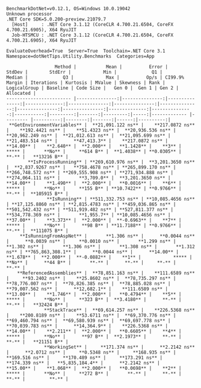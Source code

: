 
    BenchmarkDotNet=v0.12.1, OS=Windows 10.0.19042
    Unknown processor
    .NET Core SDK=5.0.200-preview.21079.7
      [Host]     : .NET Core 3.1.12 (CoreCLR 4.700.21.6504, CoreFX 4.700.21.6905), X64 RyuJIT
      Job-HTSMCU : .NET Core 3.1.12 (CoreCLR 4.700.21.6504, CoreFX 4.700.21.6905), X64 RyuJIT

    EvaluateOverhead=True  Server=True  Toolchain=.NET Core 3.1  
    Namespace=dotNetTips.Utility.Benchmarks  Categories=App  

                      Method |           Mean |          Error |         StdDev |        StdErr |            Min |             Q1 |         Median |             Q3 |            Max |          Op/s | CI99.9% Margin | Iterations | Kurtosis | MValue | Skewness | Rank | LogicalGroup | Baseline | Code Size |   Gen 0 |  Gen 1 | Gen 2 | Allocated |
    ------------------------ |---------------:|---------------:|---------------:|--------------:|---------------:|---------------:|---------------:|---------------:|---------------:|--------------:|---------------:|-----------:|---------:|-------:|---------:|-----:|------------- |--------- |----------:|--------:|-------:|------:|----------:|
     **GetEnvironmentVariables** |  **21,091.122 ns** |    **217.0872 ns** |    **192.4421 ns** |    **51.4323 ns** |  **20,936.536 ns** |  **20,962.249 ns** |  **21,012.613 ns** |  **21,095.699 ns** |  **21,483.514 ns** |      **47,413.3** |    **217.0872 ns** |      **14.00** |    **2.640** |  **2.000** |   **1.1428** |    **3** |            ***** |       **No** |     **614 B** |  **1.4038** | **0.0305** |     **-** |   **13216 B** |
            **IsProcessRunning** | **269,610.976 ns** |  **3,201.3650 ns** |  **2,837.9267 ns** |   **758.4678 ns** | **265,899.170 ns** | **266,748.572 ns** | **269,555.908 ns** | **271,934.888 ns** | **274,064.111 ns** |       **3,709.0** |  **3,201.3650 ns** |      **14.00** |    **1.490** |  **2.000** |   **0.0016** |    **6** |            ***** |       **No** |     **155 B** | **10.7422** | **0.9766** |     **-** |  **105915 B** |
                   **IsRunning** | **511,332.753 ns** | **10,085.4656 ns** | **17,125.8860 ns** | **2,815.4783 ns** | **459,036.865 ns** | **501,542.432 ns** | **511,919.482 ns** | **527,811.377 ns** | **534,778.369 ns** |       **1,955.7** | **10,085.4656 ns** |      **37.00** |    **3.373** |  **2.000** |  **-0.6963** |    **7** |            ***** |       **No** |      **98 B** | **11.7188** | **0.9766** |     **-** |  **111075 B** |
         **IsRunningFromAspNet** |       **1.306 ns** |      **0.0044 ns** |      **0.0039 ns** |     **0.0010 ns** |       **1.299 ns** |       **1.302 ns** |       **1.306 ns** |       **1.308 ns** |       **1.312 ns** | **765,863,308.1** |      **0.0044 ns** |      **14.00** |    **1.678** |  **2.000** |  **-0.0882** |    **1** |            ***** |       **No** |      **44 B** |       **-** |      **-** |     **-** |         **-** |
        **ReferencedAssemblies** |  **78,851.163 ns** |    **111.6589 ns** |     **93.2402 ns** |    **25.8602 ns** |  **78,735.297 ns** |  **78,776.007 ns** |  **78,826.385 ns** |  **78,885.028 ns** |  **79,007.562 ns** |      **12,682.1** |    **111.6589 ns** |      **13.00** |    **1.746** |  **2.000** |   **0.4794** |    **5** |            ***** |       **No** |     **323 B** |  **3.4180** |      **-** |     **-** |   **32424 B** |
                  **StackTrace** |  **69,614.257 ns** |    **226.5368 ns** |    **200.8189 ns** |    **53.6711 ns** |  **69,370.776 ns** |  **69,460.794 ns** |  **69,580.939 ns** |  **69,697.778 ns** |  **70,039.783 ns** |      **14,364.9** |    **226.5368 ns** |      **14.00** |    **2.211** |  **2.000** |   **0.6605** |    **4** |            ***** |       **No** |      **97 B** |  **2.1973** |      **-** |     **-** |   **21151 B** |
                  **WorkingSet** |     **171.374 ns** |      **2.2142 ns** |      **2.0712 ns** |     **0.5348 ns** |     **168.935 ns** |     **169.516 ns** |     **170.489 ns** |     **173.291 ns** |     **174.339 ns** |   **5,835,184.4** |      **2.2142 ns** |      **15.00** |    **1.068** |  **2.000** |   **0.0698** |    **2** |            ***** |       **No** |     **272 B** |       **-** |      **-** |     **-** |         **-** |
